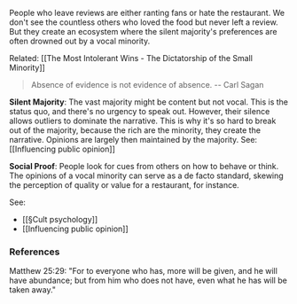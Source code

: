People who leave reviews are either ranting fans or hate the restaurant. We don't see the countless others who loved the food but never left a review. But they create an ecosystem where the silent majority's preferences are often drowned out by a vocal minority.

Related: [[The Most Intolerant Wins - The Dictatorship of the Small Minority]]

>Absence of evidence is not evidence of absence. -- Carl Sagan

**Silent Majority**: The vast majority might be content but not vocal. This is the status quo, and there's no urgency to speak out. However, their silence allows outliers to dominate the narrative. This is why it's so hard to break out of the majority, because the rich are the minority, they create the narrative. Opinions are largely then maintained by the majority. See: [[Influencing public opinion]]

**Social Proof**: People look for cues from others on how to behave or think. The opinions of a vocal minority can serve as a de facto standard, skewing the perception of quality or value for a restaurant, for instance.

See: 
- [[§Cult psychology]]
- [[Influencing public opinion]]

### References

Matthew 25:29: "For to everyone who has, more will be given, and he will have abundance; but from him who does not have, even what he has will be taken away."